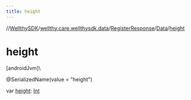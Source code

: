 ```yaml
---
title: height
---
```

//[WellthySDK](../../../../index.html)/[wellthy.care.wellthysdk.data](../../index.html)/[RegisterResponse](../index.html)/[Data](index.html)/[height](height.html)



# height



[androidJvm]\




@SerializedName(value = "height")



var [height](height.html): [Int](https://kotlinlang.org/api/latest/jvm/stdlib/kotlin/-int/index.html)




